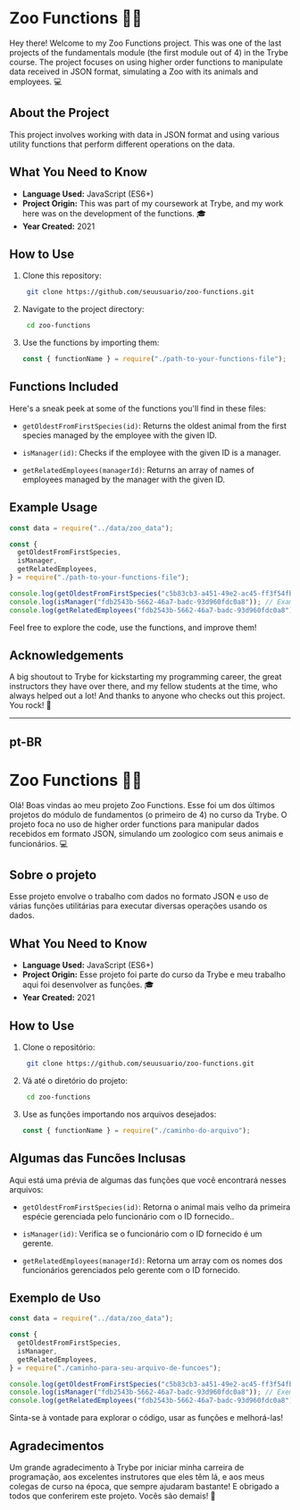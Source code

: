 # Zoo Functions 🦁🐘

Hey there! Welcome to my Zoo Functions project. This was one of the last projects of the fundamentals module (the first module out of 4) in the Trybe course. The project focuses on using higher order functions to manipulate data received in JSON format, simulating a Zoo with its animals and employees. 💻

## About the Project

This project involves working with data in JSON format and using various utility functions that perform different operations on the data.

## What You Need to Know

- **Language Used:** JavaScript (ES6+)
- **Project Origin:** This was part of my coursework at Trybe, and my work here was on the development of the functions. 🎓
- **Year Created:** 2021

## How to Use

1. Clone this repository:

   ```sh
    git clone https://github.com/seuusuario/zoo-functions.git
   ```

2. Navigate to the project directory:

   ```sh
    cd zoo-functions
   ```

3. Use the functions by importing them:

   ```js
   const { functionName } = require("./path-to-your-functions-file");
   ```

## Functions Included

Here's a sneak peek at some of the functions you'll find in these files:

- `getOldestFromFirstSpecies(id)`: Returns the oldest animal from the first species managed by the employee with the given ID.

- `isManager(id)`: Checks if the employee with the given ID is a manager.

- `getRelatedEmployees(managerId)`: Returns an array of names of employees managed by the manager with the given ID.

## Example Usage

```js
const data = require("../data/zoo_data");

const {
  getOldestFromFirstSpecies,
  isManager,
  getRelatedEmployees,
} = require("./path-to-your-functions-file");

console.log(getOldestFromFirstSpecies("c5b83cb3-a451-49e2-ac45-ff3f54fbe7e1")); // Example output: ['Bucky', 'male', 4]
console.log(isManager("fdb2543b-5662-46a7-badc-93d960fdc0a8")); // Example output: true
console.log(getRelatedEmployees("fdb2543b-5662-46a7-badc-93d960fdc0a8")); // Example output: ['Burl Bethea', 'Ola Orloff', 'Emery Elser']
```

Feel free to explore the code, use the functions, and improve them!

## Acknowledgements

A big shoutout to Trybe for kickstarting my programming career, the great instructors they have over there, and my fellow students at the time, who always helped out a lot! And thanks to anyone who checks out this project. You rock! 🤘

---

## pt-BR

# Zoo Functions 🦁🐘

Olá! Boas vindas ao meu projeto Zoo Functions. Esse foi um dos últimos projetos do módulo de fundamentos (o primeiro de 4) no curso da Trybe. O projeto foca no uso de higher order functions para manipular dados recebidos em formato JSON, simulando um zoologico com seus animais e funcionários. 💻

## Sobre o projeto

Esse projeto envolve o trabalho com dados no formato JSON e uso de várias funções utilitárias para executar diversas operações usando os dados.

## What You Need to Know

- **Language Used:** JavaScript (ES6+)
- **Project Origin:** Esse projeto foi parte do curso da Trybe e meu trabalho aqui foi desenvolver as funções. 🎓
- **Year Created:** 2021

## How to Use

1. Clone o repositório:

   ```sh
    git clone https://github.com/seuusuario/zoo-functions.git
   ```

2. Vá até o diretório do projeto:

   ```sh
    cd zoo-functions
   ```

3. Use as funções importando nos arquivos desejados:

   ```js
   const { functionName } = require("./caminho-do-arquivo");
   ```

## Algumas das Funcões Inclusas

Aqui está uma prévia de algumas das funções que você encontrará nesses arquivos:

- `getOldestFromFirstSpecies(id)`: Retorna o animal mais velho da primeira espécie gerenciada pelo funcionário com o ID fornecido..

- `isManager(id)`: Verifica se o funcionário com o ID fornecido é um gerente.

- `getRelatedEmployees(managerId)`: Retorna um array com os nomes dos funcionários gerenciados pelo gerente com o ID fornecido.

## Exemplo de Uso

```js
const data = require("../data/zoo_data");

const {
  getOldestFromFirstSpecies,
  isManager,
  getRelatedEmployees,
} = require("./caminho-para-seu-arquivo-de-funcoes");

console.log(getOldestFromFirstSpecies("c5b83cb3-a451-49e2-ac45-ff3f54fbe7e1")); // Exemplo de saída: ['Bucky', 'macho', 4]
console.log(isManager("fdb2543b-5662-46a7-badc-93d960fdc0a8")); // Exemplo de saída: true
console.log(getRelatedEmployees("fdb2543b-5662-46a7-badc-93d960fdc0a8")); // Exemplo de saída: ['Burl Bethea', 'Ola Orloff', 'Emery Elser']
```

Sinta-se à vontade para explorar o código, usar as funções e melhorá-las!

## Agradecimentos

Um grande agradecimento à Trybe por iniciar minha carreira de programação, aos excelentes instrutores que eles têm lá, e aos meus colegas de curso na época, que sempre ajudaram bastante! E obrigado a todos que conferirem este projeto. Vocês são demais! 🤘
